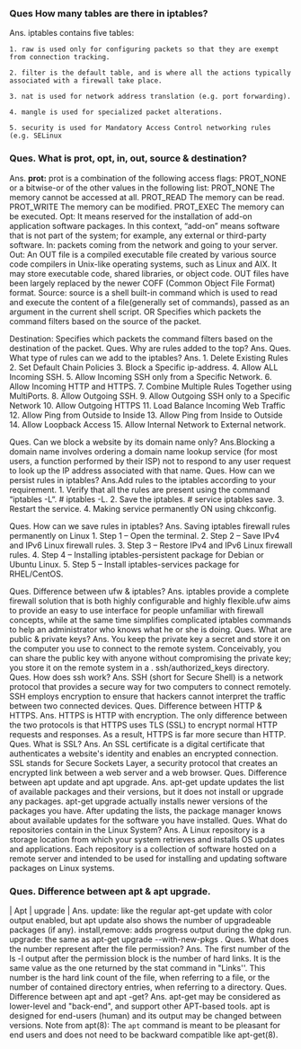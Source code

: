 ### Ques How many tables are there in iptables?

Ans. iptables contains five tables:

    1. raw is used only for configuring packets so that they are exempt from connection tracking.
    
    2. filter is the default table, and is where all the actions typically associated with a firewall take place.
    
    3. nat is used for network address translation (e.g. port forwarding).
    
    4. mangle is used for specialized packet alterations.
    
    5. security is used for Mandatory Access Control networking rules (e.g. SELinux

### Ques. What is prot, opt, in, out, source & destination?

Ans. **prot:** prot is a combination of the following access flags: PROT_NONE or a bitwise-or of the other values in the following list: PROT_NONE The memory cannot be accessed at all. PROT_READ The memory can be read. PROT_WRITE The memory can be modified. PROT_EXEC The memory can be executed.
Opt: It means reserved for the installation of add-on application software packages. In this context, “add-on”  means software that is not part of the system; for example, any external or third-party software.
In: packets coming from the network and going to your server.
Out: An OUT file is a compiled executable file created by various source code compilers in Unix-like operating systems, such as Linux and AIX. It may store executable code, shared libraries, or object code. OUT files have been largely replaced by the newer COFF (Common Object File Format) format.
Source: source is a shell built-in command which is used to read and execute the content of a file(generally set of commands), passed as an argument in the current shell script.
OR
Specifies which packets the command filters based on the source of the packet.

Destination: Specifies which packets the command filters based on the destination of the packet.
Ques. Why are rules added to the top?
Ans.
Ques. What type of rules can we add to the iptables?
Ans.
    1. Delete Existing Rules
    2. Set Default Chain Policies
    3. Block a Specific ip-address. 
    4. Allow ALL Incoming SSH. 
    5. Allow Incoming SSH only from a Specific Network. 
    6. Allow Incoming HTTP and HTTPS. 
    7. Combine Multiple Rules Together using MultiPorts. 
    8. Allow Outgoing SSH.
    9.  Allow Outgoing SSH only to a Specific Network
    10. Allow Outgoing HTTPS
    11.  Load Balance Incoming Web Traffic
    12. Allow Ping from Outside to Inside
    13.  Allow Ping from Inside to Outside
    14. Allow Loopback Access
    15. Allow Internal Network to External network.



Ques. Can we block a website by its domain name only?
Ans.Blocking a domain name involves ordering a domain name lookup service (for most users, a function performed by their ISP) not to respond to any user request to look up the IP address associated with that name.
Ques. How can we persist rules in iptables?
Ans.Add rules to the iptables according to your requirement.
    1. Verify that all the rules are present using the command “iptables -L“. # iptables -L.
    2. Save the iptables. # service iptables save.
    3. Restart the service.
    4. Making service permanently ON using chkconfig.

Ques. How can we save rules in iptables?
Ans. Saving iptables firewall rules permanently on Linux
    1. Step 1 – Open the terminal. 
    2. Step 2 – Save IPv4 and IPv6 Linux firewall rules. 
    3. Step 3 – Restore IPv4 and IPv6 Linux firewall rules.
    4. Step 4 – Installing iptables-persistent package for Debian or Ubuntu Linux.
    5. Step 5 – Install iptables-services package for RHEL/CentOS.

Ques. Difference between ufw & iptables?
Ans. iptables provide a complete firewall solution that is both highly configurable and highly flexible.ufw aims to provide an easy to use interface for people unfamiliar with firewall concepts, while at the same time simplifies complicated iptables commands to help an administrator who knows what he or she is doing.
Ques. What are public & private keys?
Ans. You keep the private key a secret and store it on the computer you use to connect to the remote system. Conceivably, you can share the public key with anyone without compromising the private key; you store it on the remote system in a . ssh/authorized_keys directory.
Ques. How does ssh work?
Ans. SSH (short for Secure Shell) is a network protocol that provides a secure way for two computers to connect remotely. SSH employs encryption to ensure that hackers cannot interpret the traffic between two connected devices.
Ques. Difference between HTTP & HTTPS.
Ans. HTTPS is HTTP with encryption. The only difference between the two protocols is that HTTPS uses TLS (SSL) to encrypt normal HTTP requests and responses. As a result, HTTPS is far more secure than HTTP.
Ques. What is SSL?
Ans. An SSL certificate is a digital certificate that authenticates a website's identity and enables an encrypted connection. SSL stands for Secure Sockets Layer, a security protocol that creates an encrypted link between a web server and a web browser.
Ques. Difference between apt update and apt upgrade.
Ans. apt-get update updates the list of available packages and their versions, but it does not install or upgrade any packages. apt-get upgrade actually installs newer versions of the packages you have. After updating the lists, the package manager knows about available updates for the software you have installed.
Ques. What do repositories contain in the Linux System?
Ans. A Linux repository is a storage location from which your system retrieves and installs OS updates and applications. Each repository is a collection of software hosted on a remote server and intended to be used for installing and updating software packages on Linux systems.
### Ques. Difference between apt & apt upgrade.
| Apt | upgrade |
Ans. update: like the regular apt-get update with color output enabled, but apt update also shows the number of upgradeable packages (if any). install,remove: adds progress output during the dpkg run. upgrade: the same as apt-get upgrade --with-new-pkgs .
Ques. What does the number represent after the file permission?
Ans. The first number of the ls -l output after the permission block is the number of hard links. It is the same value as the one returned by the stat command in "Links''. This number is the hard link count of the file, when referring to a file, or the number of contained directory entries, when referring to a directory.
Ques. Difference between apt and apt -get?
Ans.  apt-get may be considered as lower-level and "back-end", and support other APT-based tools. apt is designed for end-users (human) and its output may be changed between versions. Note from apt(8): The `apt` command is meant to be pleasant for end users and does not need to be backward compatible like apt-get(8).

